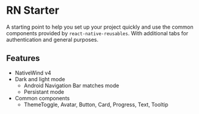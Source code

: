 # RN Starter

A starting point to help you set up your project quickly and use the common components provided by `react-native-reusables`.
With additional tabs for authentication and general purposes.

## Features

- NativeWind v4
- Dark and light mode
    - Android Navigation Bar matches mode
    - Persistant mode
- Common components
    - ThemeToggle, Avatar, Button, Card, Progress, Text, Tooltip

